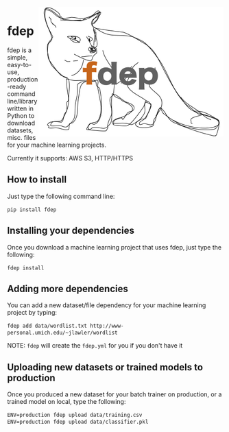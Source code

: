 <img src="https://github.com/checkr/fdep/raw/master/misc/fdep.png" align="right" />

fdep
====

fdep is a simple, easy-to-use, production-ready command line/library written in Python to download datasets, misc. files for your machine learning projects.

Currently it supports: AWS S3, HTTP/HTTPS

## How to install

Just type the following command line:

```
pip install fdep
```

## Installing your dependencies

Once you download a machine learning project that uses fdep, just type the following:

```
fdep install
```

## Adding more dependencies

You can add a new dataset/file dependency for your machine learning project by typing:

```
fdep add data/wordlist.txt http://www-personal.umich.edu/~jlawler/wordlist
```

NOTE: `fdep` will create the `fdep.yml` for you if you don't have it


## Uploading new datasets or trained models to production

Once you produced a new dataset for your batch trainer on production, or a trained model on local, type the following:

```
ENV=production fdep upload data/training.csv
ENV=production fdep upload data/classifier.pkl
```
